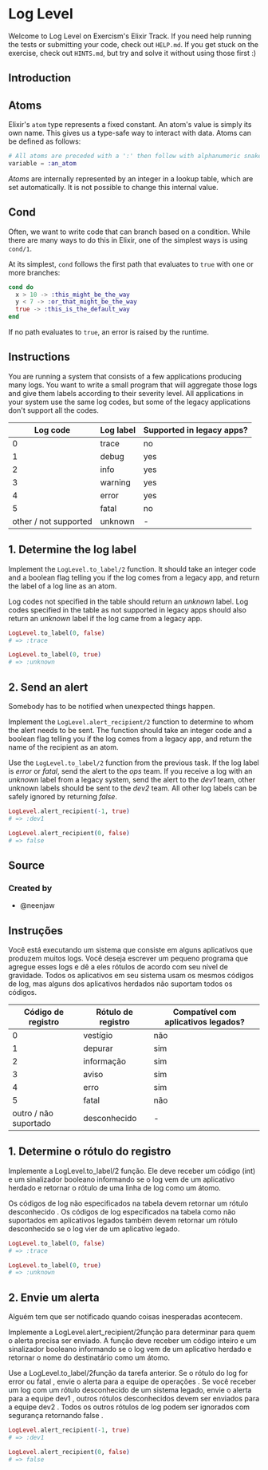 # Log Level

Welcome to Log Level on Exercism's Elixir Track.
If you need help running the tests or submitting your code, check out `HELP.md`.
If you get stuck on the exercise, check out `HINTS.md`, but try and solve it without using those first :)

## Introduction

## Atoms

Elixir's `atom` type represents a fixed constant. An atom's value is simply its own name. This gives us a type-safe way to interact with data. Atoms can be defined as follows:

```elixir
# All atoms are preceded with a ':' then follow with alphanumeric snake-cased characters
variable = :an_atom
```

_Atoms_ are internally represented by an integer in a lookup table, which are set automatically. It is not possible to change this internal value.

## Cond

Often, we want to write code that can branch based on a condition. While there are many ways to do this in Elixir, one of the simplest ways is using `cond/1`.

At its simplest, `cond` follows the first path that evaluates to `true` with one or more branches:

```elixir
cond do
  x > 10 -> :this_might_be_the_way
  y < 7 -> :or_that_might_be_the_way
  true -> :this_is_the_default_way
end
```

If no path evaluates to `true`, an error is raised by the runtime.

## Instructions

You are running a system that consists of a few applications producing many logs. You want to write a small program that will aggregate those logs and give them labels according to their severity level. All applications in your system use the same log codes, but some of the legacy applications don't support all the codes.

| Log code              | Log label | Supported in legacy apps? |
|-----------------------| --------- | ------------------------- |
| 0                     | trace     | no                        |
| 1                     | debug     | yes                       |
| 2                     | info      | yes                       |
| 3                     | warning   | yes                       |
| 4                     | error     | yes                       |
| 5                     | fatal     | no                        |
| other / not supported | unknown   | -                         |

## 1. Determine the log label

Implement the `LogLevel.to_label/2` function. It should take an integer code and a boolean flag telling you if the log comes from a legacy app, and return the label of a log line as an atom.

Log codes not specified in the table should return an _unknown_ label. Log codes specified in the table as not supported in legacy apps should also return an _unknown_ label if the log came from a legacy app.

```elixir
LogLevel.to_label(0, false)
# => :trace

LogLevel.to_label(0, true)
# => :unknown
```

## 2. Send an alert

Somebody has to be notified when unexpected things happen.

Implement the `LogLevel.alert_recipient/2` function to determine to whom the alert needs to be sent. The function should take an integer code and a boolean flag telling you if the log comes from a legacy app, and return the name of the recipient as an atom.

Use the `LogLevel.to_label/2` function from the previous task. If the log label is _error_ or _fatal_, send the alert to the _ops_ team. If you receive a log with an _unknown_ label from a legacy system, send the alert to the _dev1_ team, other unknown labels should be sent to the _dev2_ team. All other log labels can be safely ignored by returning _false_.

```elixir
LogLevel.alert_recipient(-1, true)
# => :dev1

LogLevel.alert_recipient(0, false)
# => false
```

## Source

### Created by

- @neenjaw

## Instruções

Você está executando um sistema que consiste em alguns aplicativos que produzem muitos logs. Você deseja escrever um pequeno programa que agregue esses logs e dê a eles rótulos de acordo com seu nível de gravidade. Todos os aplicativos em seu sistema usam os mesmos códigos de log, mas alguns dos aplicativos herdados não suportam todos os códigos.

| Código de registro   | Rótulo de registro | Compatível com aplicativos legados? |
|----------------------|--------------------|-------------------------------------|
| 0                    | vestígio           | não                                 |
| 1                    | depurar            | sim                                 |
| 2                    | informação         | sim                                 |
| 3                    | aviso              | sim                                 |
| 4                    | erro               | sim                                 |
| 5                    | fatal              | não                                 |
|outro / não suportado | desconhecido       | -                                   |

## 1. Determine o rótulo do registro

Implemente a LogLevel.to_label/2 função. Ele deve receber um código (int) e um sinalizador booleano informando se o log vem de um aplicativo herdado e retornar o rótulo de uma linha de log como um átomo.

Os códigos de log não especificados na tabela devem retornar um rótulo desconhecido . Os códigos de log especificados na tabela como não suportados em aplicativos legados também devem retornar um rótulo desconhecido se o log vier de um aplicativo legado.

```elixir
LogLevel.to_label(0, false)
# => :trace

LogLevel.to_label(0, true)
# => :unknown
```

## 2. Envie um alerta

Alguém tem que ser notificado quando coisas inesperadas acontecem.

Implemente a LogLevel.alert_recipient/2função para determinar para quem o alerta precisa ser enviado. A função deve receber um código inteiro e um sinalizador booleano informando se o log vem de um aplicativo herdado e retornar o nome do destinatário como um átomo.

Use a LogLevel.to_label/2função da tarefa anterior. Se o rótulo do log for error ou fatal , envie o alerta para a equipe de operações . Se você receber um log com um rótulo desconhecido de um sistema legado, envie o alerta para a equipe dev1 , outros rótulos desconhecidos devem ser enviados para a equipe dev2 . Todos os outros rótulos de log podem ser ignorados com segurança retornando false .

```elixir
LogLevel.alert_recipient(-1, true)
# => :dev1

LogLevel.alert_recipient(0, false)
# => false
```